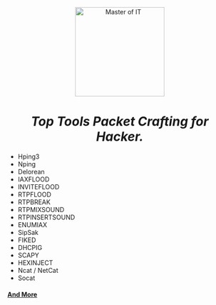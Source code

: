 <p align="center"><img src="https://github.com/Xcod3bughunt3r/blob/main/Advanced-Ethical-Hacker-Tools/images/03.png" alt="Master of IT" width="200"/></p>

<center><h1><i>Top Tools Packet Crafting for Hacker.</i></h1></center>

* Hping3
* Nping
* Delorean
* IAXFLOOD
* INVITEFLOOD
* RTPFLOOD
* RTPBREAK
* RTPMIXSOUND
* RTPINSERTSOUND
* ENUMIAX
* SipSak
* FIKED
* DHCPIG
* SCAPY
* HEXINJECT
* Ncat / NetCat
* Socat


#### [And More](https://github.com/Xcod3bughunt3r/Xcod3bughunt3r/)